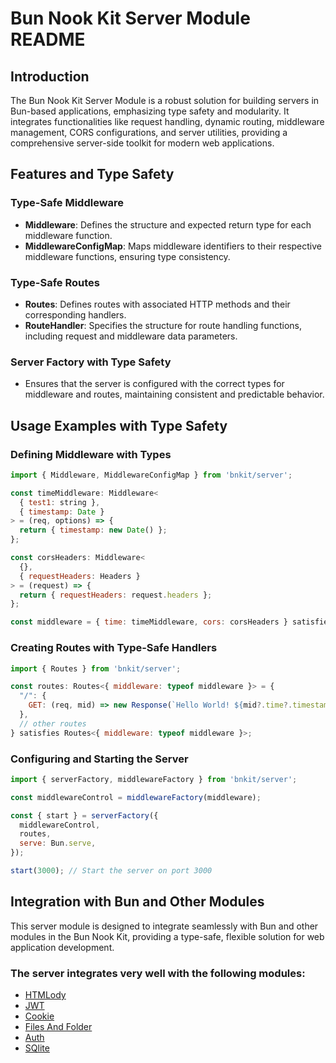 # Bun Nook Kit Server Module README

## Introduction

The Bun Nook Kit Server Module is a robust solution for building servers in Bun-based applications, emphasizing type safety and modularity. It integrates functionalities like request handling, dynamic routing, middleware management, CORS configurations, and server utilities, providing a comprehensive server-side toolkit for modern web applications.

## Features and Type Safety

### Type-Safe Middleware

- **Middleware**: Defines the structure and expected return type for each middleware function.
- **MiddlewareConfigMap**: Maps middleware identifiers to their respective middleware functions, ensuring type consistency.

### Type-Safe Routes

- **Routes**: Defines routes with associated HTTP methods and their corresponding handlers.
- **RouteHandler**: Specifies the structure for route handling functions, including request and middleware data parameters.

### Server Factory with Type Safety

- Ensures that the server is configured with the correct types for middleware and routes, maintaining consistent and predictable behavior.

## Usage Examples with Type Safety

### Defining Middleware with Types

```javascript
import { Middleware, MiddlewareConfigMap } from 'bnkit/server';

const timeMiddleware: Middleware<
  { test1: string },
  { timestamp: Date }
> = (req, options) => {
  return { timestamp: new Date() };
};

const corsHeaders: Middleware<
  {},
  { requestHeaders: Headers }
> = (request) => {
  return { requestHeaders: request.headers };
};

const middleware = { time: timeMiddleware, cors: corsHeaders } satisfies MiddlewareConfigMap;
```

### Creating Routes with Type-Safe Handlers

```javascript
import { Routes } from 'bnkit/server';

const routes: Routes<{ middleware: typeof middleware }> = {
  "/": {
    GET: (req, mid) => new Response(`Hello World! ${mid?.time?.timestamp}`)
  },
  // other routes
} satisfies Routes<{ middleware: typeof middleware }>;
```

### Configuring and Starting the Server

```javascript
import { serverFactory, middlewareFactory } from 'bnkit/server';

const middlewareControl = middlewareFactory(middleware);

const { start } = serverFactory({
  middlewareControl,
  routes,
  serve: Bun.serve,
});

start(3000); // Start the server on port 3000
```

## Integration with Bun and Other Modules

This server module is designed to integrate seamlessly with Bun and other modules in the Bun Nook Kit, providing a type-safe, flexible solution for web application development. 

### The server integrates very well with the following modules:
- [HTMLody](../htmlody/HTMLODY-README.md)
- [JWT](../jwt/JWT-README.md)
- [Cookie](../cookies/COOKIES-README.md)
- [Files And Folder](../files-folders/FILES-FOLDER-README.md)
- [Auth](../auth//AUTH-README.md)
- [SQlite](../sqlite/SQLITE-README.md)


